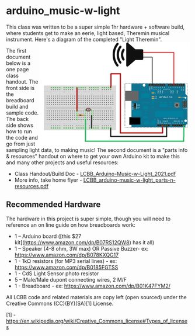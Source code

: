 # arduino_music-w-light

This class was written to be a super simple 1hr hardware + software build, where students get to make an eerie, light based, Theremin musical instrument. Here's a diagram of the completed "Light Theremin".
<IMG SRC=misc/LCBB_light-thermin.png align=right>

The first document below is a one page class handout. The front side is the breadboard build and sample code. The back side shows how to run the code and go from just sampling light data, to making music! The second document is a "parts info & resources" handout on where to get your own Arduino kit to make this and many other projects and useful resources:

* Class Handout/Build Doc - [LCBB_Arduino-Music-w-Light_2021.pdf](LCBB_Arduino-Music-w-Light_2021.pdf) 
* More info, take home flyer - [LCBB_arduino-music-w-light_parts-n-resources.pdf](LCBB_arduino-music-w-light_parts-n-resources.pdf)


## Recommended Hardware
The hardware in this project is super simple, though you will need to reference an on line guide on how breadboards work:
* 1 – Arduino board  ([this $27 kit[(https://www.amazon.com/dp/B07RS12QW8) has it all)
* 1 – Speaker (4-8 ohm, 3W max) OR Passive Buzzer- ex: https://www.amazon.com/dp/B078KXQG17
* 1 - 1kΩ resistors (for MP3 serial lines) - ex: https://www.amazon.com/dp/B0185FGTSS
* 1 - CdS Light Sensor photo resistor
* 5 – Male/Male dupont connecting wires, 2 M/F
* 1 - Breadboard - ex: https://www.amazon.com/dp/B01K47FYM2/

All LCBB code and related materials are copy left (open sourced) under the Creative Commons (CC)(BY)(SA)[1] License.

[1] - https://en.wikipedia.org/wiki/Creative_Commons_license#Types_of_licenses
